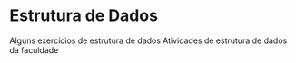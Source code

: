 # Estrutura de Dados
 Alguns exercícios de estrutura de dados
 Atividades de estrutura de dados da faculdade

